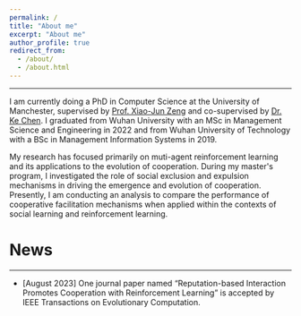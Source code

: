 ```yaml
---
permalink: /
title: "About me"
excerpt: "About me"
author_profile: true
redirect_from: 
  - /about/
  - /about.html
---
```

---

I am currently doing a PhD  in Computer Science at the University of Manchester, supervised by [Prof. Xiao-Jun Zeng](https://scholar.google.co.uk/citations?user=jb-bYtIAAAAJ&hl=en) and co-supervised by [Dr. Ke Chen](https://scholar.google.co.uk/citations?user=-pGdSi4AAAAJ&hl=en). I graduated from Wuhan University with an MSc in Management Science and Engineering in 2022 and from Wuhan University of Technology with a BSc in Management Information Systems in 2019.


My research has focused primarily on muti-agent reinforcement learning and its applications to the evolution of cooperation. During my master's program, I investigated the role of social exclusion and expulsion mechanisms in driving the emergence and evolution of cooperation. Presently, I am conducting an analysis to compare the performance of cooperative facilitation mechanisms when applied within the contexts of social learning and reinforcement learning.



News
======
---
- [August 2023] One journal paper named “Reputation-based Interaction Promotes Cooperation with Reinforcement Learning” is accepted by IEEE Transactions on Evolutionary Computation.
